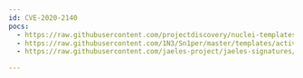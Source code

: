 ```yaml
---
id: CVE-2020-2140
pocs:
  - https://raw.githubusercontent.com/projectdiscovery/nuclei-templates/master/cves/2020/CVE-2020-2140.yaml
  - https://raw.githubusercontent.com/1N3/Sn1per/master/templates/active/CVE-2020-2140_-_Jenkin_AuditTrailPlugin_XSS.sh
  - https://raw.githubusercontent.com/jaeles-project/jaeles-signatures/master/cves/jenkins-xss-cve-2020-2140.yaml

---
```

